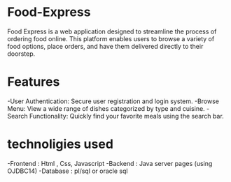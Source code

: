 ﻿# Food-Express

Food Express is a web application designed to streamline the process of ordering food online. This platform enables users to browse a variety of food options, place orders, and have them delivered directly to their doorstep. 

# Features
-User Authentication: Secure user registration and login system.
-Browse Menu: View a wide range of dishes categorized by type and cuisine.
-Search Functionality: Quickly find your favorite meals using the search bar.

# technoligies used
-Frontend : Html , Css, Javascript
-Backend : Java server pages (using OJDBC14)
-Database : pl/sql or oracle sql
